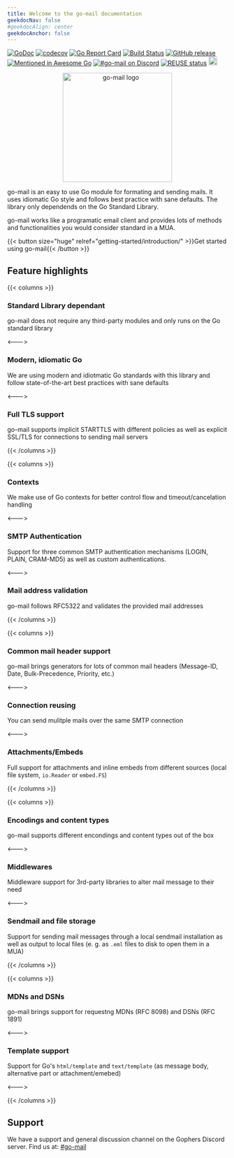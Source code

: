 ```yaml
---
title: Welcome to the go-mail documentation
geekdocNav: false
#geekdocAlign: center
geekdocAnchor: false
---
```


[![GoDoc](https://godoc.org/github.com/wneessen/go-mail?status.svg)](https://pkg.go.dev/github.com/wneessen/go-mail) [![codecov](https://codecov.io/gh/wneessen/go-mail/branch/main/graph/badge.svg?token=37KWJV03MR)](https://codecov.io/gh/wneessen/go-mail) [![Go Report Card](https://goreportcard.com/badge/github.com/wneessen/go-mail)](https://goreportcard.com/report/github.com/wneessen/go-mail) [![Build Status](https://api.cirrus-ci.com/github/wneessen/go-mail.svg)](https://cirrus-ci.com/github/wneessen/go-mail) [![GitHub release](https://img.shields.io/github/v/release/wneessen/go-mail)](https://github.com/wneessen/go-mail/releases/latest) [![Mentioned in Awesome Go](https://awesome.re/mentioned-badge-flat.svg)](https://github.com/avelino/awesome-go) [![#go-mail on Discord](https://img.shields.io/badge/Discord-%23gomail-blue.svg)](https://discord.gg/zSUeBrsFPB) [![REUSE status](https://api.reuse.software/badge/github.com/wneessen/go-mail)](https://api.reuse.software/info/github.com/wneessen/go-mail)
<a href="https://ko-fi.com/D1D24V9IX"><img src="https://uploads-ssl.webflow.com/5c14e387dab576fe667689cf/5cbed8a4ae2b88347c06c923_BuyMeACoffee_blue.png" height="20" alt="buy ma a coffee"></a>

<p align="center"><img src="/go-mail-2.svg" width="250" alt="go-mail logo"/></p>

go-mail is an easy to use Go module for formating and sending mails. It uses idiomatic Go style and follows best practice with sane defaults. The library only dependends on the Go Standard Library.

go-mail works like a programatic email client and provides lots of methods and functionalities you would consider standard in a MUA.

<div class="btn-centered btn-huge">
{{< button size="huge" relref="getting-started/introduction/" >}}Get started using go-mail{{< /button >}}
</div>

## Feature highlights

{{< columns >}}

### Standard Library dependant

go-mail does not require any third-party modules and only runs on the Go standard library

<--->

### Modern, idiomatic Go

We are using modern and idiotmatic Go standards with this library and follow state-of-the-art best practices with sane defaults

<--->

### Full TLS support

go-mail supports implicit STARTTLS with different policies as well as explicit SSL/TLS for connections to sending mail servers

{{< /columns >}}

{{< columns >}}

### Contexts

We make use of Go contexts for better control flow and timeout/cancelation handling

<--->

### SMTP Authentication

Support for three common SMTP authentication mechanisms (LOGIN, PLAIN, CRAM-MD5) as well as custom authentications.

<--->

### Mail address validation

go-mail follows RFC5322 and validates the provided mail addresses

{{< /columns >}}

{{< columns >}}

### Common mail header support

go-mail brings generators for lots of common mail headers (Message-ID, Date, Bulk-Precedence, Priority, etc.)

<--->

### Connection reusing

You can send mulitple mails over the same SMTP connection

<--->

### Attachments/Embeds

Full support for attachments and inline embeds from different sources (local file system, `io.Reader` or `embed.FS`)

{{< /columns >}}

{{< columns >}}

### Encodings and content types

go-mail supports different encondings and content types out of the box

<--->

### Middlewares

Middleware support for 3rd-party libraries to alter mail message to their need

<--->

### Sendmail and file storage

Support for sending mail messages through a local sendmail installation as well as output to local files (e. g. as `.eml` files to disk to open them in a MUA)

{{< /columns >}}

{{< columns >}}

### MDNs and DSNs

go-mail brings support for requestng MDNs (RFC 8098) and DSNs (RFC 1891)

<--->

### Template support

Support for Go's `html/template` and `text/template` (as message body, alternative part or attachment/emebed)

<--->

{{< /columns >}}

## Support
We have a support and general discussion channel on the Gophers Discord server. Find us at: [#go-mail](https://discord.gg/zSUeBrsFPB)

